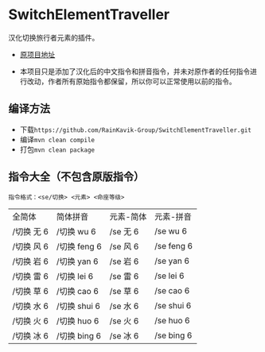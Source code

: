 # SwitchElementTraveller
 汉化切换旅行者元素的插件。

* [原项目地址](https://github.com/Penelopeep/SwitchElementTraveller)

* 本项目只是添加了汉化后的中文指令和拼音指令，并未对原作者的任何指令进行改动，作者所有原始指令都保留，所以你可以正常使用以前的指令。

## 编译方法

* 下载`https://github.com/RainKavik-Group/SwitchElementTraveller.git`
* 编译`mvn clean compile`
* 打包`mvn clean package`


## 指令大全（不包含原版指令）

`指令格式：<se/切换> <元素> <命座等级>`
<table>
    <tr>
        <td>全简体</td>
        <td>简体拼音</td>
        <td>元素-简体</td>
        <td>元素-拼音</td>
    </tr>
    <tr>
        <td>/切换 无 6 </td>
        <td>/切换 wu 6 </td>
        <td>/se 无 6 </td>
        <td>/se wu 6 </td>
    </tr>
    <tr>
        <td>/切换 风 6 </td>
        <td>/切换 feng 6 </td>
        <td>/se 风 6 </td>
        <td>/se feng 6 </td>
    </tr>
    <tr>
        <td>/切换 岩 6 </td>
        <td>/切换 yan 6 </td>
        <td>/se 岩 6 </td>
        <td>/se yan 6 </td>
    </tr>
    <tr>
        <td>/切换 雷 6 </td>
        <td>/切换 lei 6 </td>
        <td>/se 雷 6 </td>
        <td>/se lei 6 </td>
    </tr>
    <tr>
        <td>/切换 草 6 </td>
        <td>/切换 cao 6 </td>
        <td>/se 草 6 </td>
        <td>/se cao 6 </td>
    </tr>
    <tr>
        <td>/切换 水 6 </td>
        <td>/切换 shui 6 </td>
        <td>/se 水 6 </td>
        <td>/se shui 6 </td>
    </tr>
    <tr>
        <td>/切换 火 6 </td>
        <td>/切换 huo 6 </td>
        <td>/se 火 6 </td>
        <td>/se huo 6 </td>
    </tr>
    <tr>
        <td>/切换 冰 6</td>
        <td>/切换 bing 6</td>
        <td>/se 冰 6</td>
        <td>/se bing 6</td>
    </tr>
</table>